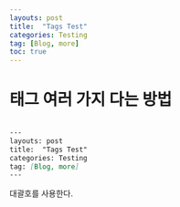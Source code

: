 ```yaml
---
layouts: post
title:  "Tags Test"
categories: Testing
tag: [Blog, more]
toc: true
---
```


# 태그 여러 가지 다는 방법


```md

---
layouts: post
title:  "Tags Test"
categories: Testing
tag: [Blog, more]
---

```

대괄호를 사용한다.
